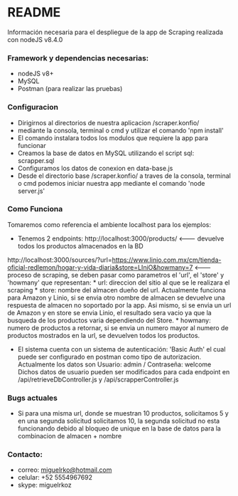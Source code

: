 # README #

Información necesaria para el despliegue de la app de Scraping realizada con nodeJS v8.4.0

### Framework y dependencias necesarias: ###

* nodeJS v8+
* MySQL
* Postman (para realizar las pruebas)


### Configuracion ###

* Dirigirnos al directorios de nuestra aplicacion /scraper.konfio/
* mediante la consola, terminal o cmd y utilizar el comando 'npm install'
* El comando instalara todos los modulos que requiere la app para funcionar
* Creamos la base de datos en MySQL utilizando el script sql: scrapper.sql
* Configuramos los datos de conexion en data-base.js
* Desde el directorio base /scraper.konfio/ a traves de la consola, terminal o cmd
  podemos iniciar nuestra app mediante el comando 'node server.js'

### Como Funciona ###

Tomaremos como referencia el ambiente localhost para los ejemplos:

* Tenemos 2 endpoints:
http://localhost:3000/products/   <--- devuelve todos los productos almacenados en la BD

http://localhost:3000/sources/?url=https://www.linio.com.mx/cm/tienda-oficial-redlemon/hogar-y-vida-diaria&store=LIniO&howmany=7   <--- proceso de scraping, se deben pasar como parametros el 'url', el 'store' y 'howmany' que representan:
	* url: direccion del sitio al que se le realizara el scraping
	* store: nombre del almacen dueño del url. Actualmente funciona para Amazon y Linio, si se envia otro nombre de almacen se devuelve una respuesta de almacen no soportado por la app. Asi mismo, si se envia un url de Amazon y en store se envia Linio, el resultado sera vacio ya que la busqueda de los productos varia dependiendo del Store.
	* howmany: numero de productos a retornar, si se envia un numero mayor al numero de productos mostrados en la url, se devuelven todos los productos.

* El sistema cuenta con un sistema de autenticación: 'Basic Auth' el cual puede ser configurado en postman  como tipo de autorizacion. Actualmente los datos son Usuario: admin / Contraseña: welcome
  Dichos datos de usuario pueden ser modificados para cada endpoint en /api/retrieveDbController.js y /api/scrapperController.js


### Bugs actuales ###

* Si para una misma url, donde se muestran 10 productos, solicitamos 5 y en una segunda solicitud
solicitamos 10, la segunda solicitud no esta funcionando debido al bloqueo de unique en la base de datos
para la combinacion de almacen + nombre

### Contacto: ###
* correo:  miguelrko@hotmail.com
* celular: +52 5554967692
* skype:   miguelrkoz